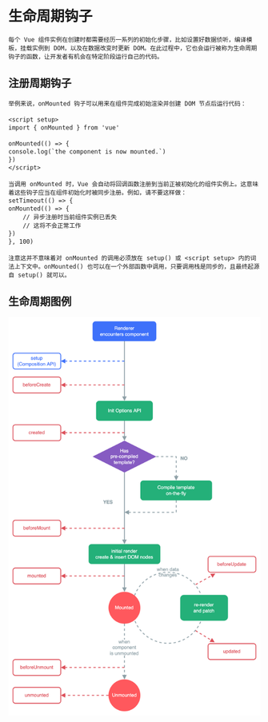 # 生命周期钩子
    每个 Vue 组件实例在创建时都需要经历一系列的初始化步骤，比如设置好数据侦听，编译模板，挂载实例到 DOM，以及在数据改变时更新 DOM。在此过程中，它也会运行被称为生命周期钩子的函数，让开发者有机会在特定阶段运行自己的代码。

## 注册周期钩子
    举例来说，onMounted 钩子可以用来在组件完成初始渲染并创建 DOM 节点后运行代码：

    <script setup>
    import { onMounted } from 'vue'

    onMounted(() => {
    console.log(`the component is now mounted.`)
    })
    </script>

    当调用 onMounted 时，Vue 会自动将回调函数注册到当前正被初始化的组件实例上。这意味着这些钩子应当在组件初始化时被同步注册。例如，请不要这样做：
    setTimeout(() => {
    onMounted(() => {
        // 异步注册时当前组件实例已丢失
        // 这将不会正常工作
    })
    }, 100)

    注意这并不意味着对 onMounted 的调用必须放在 setup() 或 <script setup> 内的词法上下文中。onMounted() 也可以在一个外部函数中调用，只要调用栈是同步的，且最终起源自 setup() 就可以。

## 生命周期图例

<img src='../image/生命周期钩子.png' alt='生命周期钩子'>